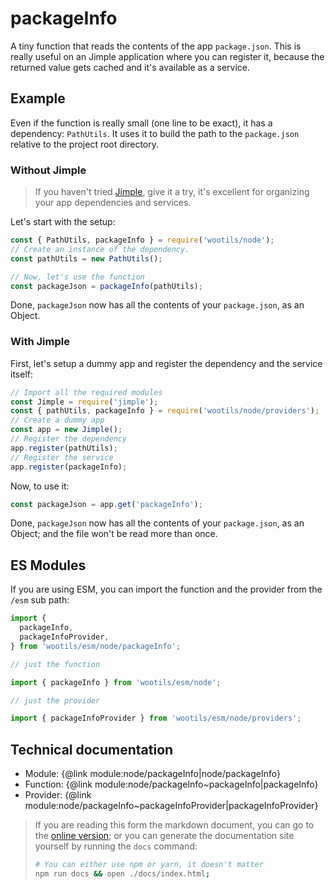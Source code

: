 # packageInfo

A tiny function that reads the contents of the app `package.json`. This is really useful on an Jimple application where you can register it, because the returned value gets cached and it's available as a service.

## Example

Even if the function is really small (one line to be exact), it has a dependency: `PathUtils`. It uses it to build the path to the `package.json` relative to the project root directory.

### Without Jimple

> If you haven't tried [Jimple](https://github.com/fjorgemota/jimple), give it a try, it's excellent for organizing your app dependencies and services.

Let's start with the setup:

```js
const { PathUtils, packageInfo } = require('wootils/node');
// Create an instance of the dependency.
const pathUtils = new PathUtils();

// Now, let's use the function
const packageJson = packageInfo(pathUtils);
```

Done, `packageJson` now has all the contents of your `package.json`, as an Object.

### With Jimple

First, let's setup a dummy app and register the dependency and the service itself:

```js
// Import all the required modules
const Jimple = require('jimple');
const { pathUtils, packageInfo } = require('wootils/node/providers');
// Create a dummy app
const app = new Jimple();
// Register the dependency
app.register(pathUtils);
// Register the service
app.register(packageInfo);
```

Now, to use it:

```js
const packageJson = app.get('packageInfo');
```

Done, `packageJson` now has all the contents of your `package.json`, as an Object; and the file won't be read more than once.

## ES Modules

If you are using ESM, you can import the function and the provider from the `/esm` sub path:

```js
import {
  packageInfo,
  packageInfoProvider,
} from 'wootils/esm/node/packageInfo';

// just the function

import { packageInfo } from 'wootils/esm/node';

// just the provider

import { packageInfoProvider } from 'wootils/esm/node/providers';
```

## Technical documentation

- Module: {@link module:node/packageInfo|node/packageInfo}
- Function: {@link module:node/packageInfo~packageInfo|packageInfo}
- Provider: {@link module:node/packageInfo~packageInfoProvider|packageInfoProvider}

> If you are reading this form the markdown document, you can go to the [online version](https://homer0.github.io/wootils); or you can generate the documentation site yourself by running the `docs` command:
>
> ```bash
> # You can either use npm or yarn, it doesn't matter
> npm run docs && open ./docs/index.html;
> ```
